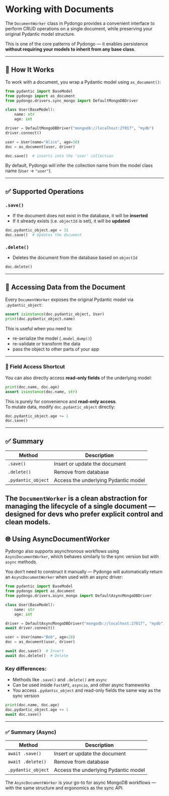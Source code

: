 # Working with Documents

The `DocumentWorker` class in Pydongo provides a convenient interface to perform CRUD operations on a single document, while preserving your original Pydantic model structure.

This is one of the core patterns of Pydongo — it enables persistence **without requiring your models to inherit from any base class**.

---

## 🧱 How It Works

To work with a document, you wrap a Pydantic model using `as_document()`:

```python
from pydantic import BaseModel
from pydongo import as_document
from pydongo.drivers.sync_mongo import DefaultMongoDBDriver

class User(BaseModel):
    name: str
    age: int

driver = DefaultMongoDBDriver("mongodb://localhost:27017", "mydb")
driver.connect()

user = User(name="Alice", age=30)
doc = as_document(user, driver)

doc.save()  # inserts into the 'user' collection
```

By default, Pydongo will infer the collection name from the model class name (`User` → `"user"`).

---

## ✅ Supported Operations

### `.save()`

- If the document does not exist in the database, it will be **inserted**
- If it already exists (i.e. `objectId` is set), it will be **updated**

```python
doc.pydantic_object.age = 31
doc.save()  # Updates the document
```

### `.delete()`

- Deletes the document from the database based on `objectId`

```python
doc.delete()
```

---


## 🔁 Accessing Data from the Document

Every `DocumentWorker` exposes the original Pydantic model via `.pydantic_object`:

```python
assert isinstance(doc.pydantic_object, User)
print(doc.pydantic_object.name)
```

This is useful when you need to:
- re-serialize the model (`.model_dump()`)
- re-validate or transform the data
- pass the object to other parts of your app

---

### 🧾 Field Access Shortcut

You can also directly access **read-only fields** of the underlying model:

```python
print(doc.name, doc.age)
assert isinstance(doc.name, str)
```

This is purely for convenience and **read-only access**.  
To mutate data, modify `doc.pydantic_object` directly:

```python
doc.pydantic_object.age += 1
doc.save()
```

---

## ✅ Summary

| Method | Description |
|--------|-------------|
| `.save()` | Insert or update the document |
| `.delete()` | Remove from database |
| `.pydantic_object` | Access the underlying Pydantic model |

The `DocumentWorker` is a clean abstraction for managing the lifecycle of a single document — designed for devs who prefer **explicit control and clean models**.
---

## 🌐 Using AsyncDocumentWorker

Pydongo also supports asynchronous workflows using `AsyncDocumentWorker`, which behaves similarly to the sync version but with `async` methods.

You don’t need to construct it manually — Pydongo will automatically return an `AsyncDocumentWorker` when used with an async driver:

```python
from pydantic import BaseModel
from pydongo import as_document
from pydongo.drivers.async_mongo import DefaultAsyncMongoDBDriver

class User(BaseModel):
    name: str
    age: int

driver = DefaultAsyncMongoDBDriver("mongodb://localhost:27017", "mydb")
await driver.connect()

user = User(name="Bob", age=28)
doc = as_document(user, driver)

await doc.save()  # Insert
await doc.delete()  # Delete
```

### Key differences:
- Methods like `.save()` and `.delete()` are `async`
- Can be used inside `FastAPI`, `asyncio`, and other async frameworks
- You access `.pydantic_object` and read-only fields the same way as the sync version

```python
print(doc.name, doc.age)
doc.pydantic_object.age += 1
await doc.save()
```

---

### ✅ Summary (Async)

| Method | Description |
|--------|-------------|
| `await .save()` | Insert or update the document |
| `await .delete()` | Remove from database |
| `.pydantic_object` | Access the underlying Pydantic model |

The `AsyncDocumentWorker` is your go-to for async MongoDB workflows — with the same structure and ergonomics as the sync API.